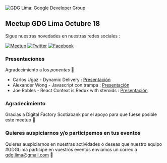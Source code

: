 ![GDG Lima: Google Developer Group ](https://github.com/gdglima/meetupoctubre188/blob/master/logo.png)

## Meetup GDG Lima Octubre 18
Sigue nuestras novedades en nuestras redes sociales : 

[![Meetup](https://img.shields.io/badge/Attend-Meetup-f13a59.svg)](https://www.meetup.com/gdglima/) 
[![Twitter](https://img.shields.io/twitter/follow/espadrine.svg?label=Follow&style=popout)](https://twitter.com/gdglima)
[![Facebook](https://img.shields.io/badge/Facebook-Join-blue.svg)](https://es-la.facebook.com/gdglima/) 


### Presentaciones

Agradecimiento a los *ponentes* &#128079; 

* Carlos Ugaz - Dynamic Delivery : [Presentación](https://docs.google.com/presentation/d/1RnqR3BHgx1W_yAJG3pXknJbXB-MVXhBf-r6W4wL7Jr4/edit?usp=sharing) 
* Alexander Wong - Javascript con trampa : [Presentación](https://docs.google.com/presentation/d/1VNwGHB7i4lPv8KfEx5nWievUnKEAdRspCRqZgHl4zd4/edit)
* Joe Robles - React Context is Redux with steroids : [Presentación](https://docs.google.com/presentation/d/1R_yA0SwtMoyrqpqWPgKT5I3oY-zhWTsCwoLFT35NMe8/edit#slide=id.p) 


### Agradecimiento

Gracias a Digital Factory Scotiabank por el apoyo para que fuese posible este meetup &#128640;


### Quieres auspiciarnos y/o participemos en tus eventos

Quieres auspiciarnos en nuestras actividades o deseas que nuestro equipo #GDGLima participe en vuestros eventos enviamos un correo a 
gdg.lima@gmail.com  &#128238;
